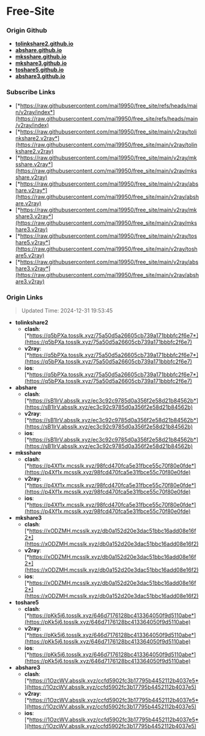 # Free-Site

### Origin Github

- [**tolinkshare2.github.io**](https://github.com/tolinkshare2/tolinkshare2.github.io)
- [**abshare.github.io**](https://github.com/abshare/abshare.github.io)
- [**mksshare.github.io**](https://github.com/mksshare/mksshare.github.io)
- [**mkshare3.github.io**](https://github.com/mkshare3/mkshare3.github.io)
- [**toshare5.github.io**](https://github.com/toshare5/toshare5.github.io)
- [**abshare3.github.io**](https://github.com/abshare3/abshare3.github.io)

### Subscribe Links

- [*https://raw.githubusercontent.com/mai19950/free_site/refs/heads/main/v2ray/index*](https://raw.githubusercontent.com/mai19950/free_site/refs/heads/main/v2ray/index)
- [*https://raw.githubusercontent.com/mai19950/free_site/main/v2ray/tolinkshare2.v2ray*](https://raw.githubusercontent.com/mai19950/free_site/main/v2ray/tolinkshare2.v2ray)
- [*https://raw.githubusercontent.com/mai19950/free_site/main/v2ray/mksshare.v2ray*](https://raw.githubusercontent.com/mai19950/free_site/main/v2ray/mksshare.v2ray)
- [*https://raw.githubusercontent.com/mai19950/free_site/main/v2ray/abshare.v2ray*](https://raw.githubusercontent.com/mai19950/free_site/main/v2ray/abshare.v2ray)
- [*https://raw.githubusercontent.com/mai19950/free_site/main/v2ray/mkshare3.v2ray*](https://raw.githubusercontent.com/mai19950/free_site/main/v2ray/mkshare3.v2ray)
- [*https://raw.githubusercontent.com/mai19950/free_site/main/v2ray/toshare5.v2ray*](https://raw.githubusercontent.com/mai19950/free_site/main/v2ray/toshare5.v2ray)
- [*https://raw.githubusercontent.com/mai19950/free_site/main/v2ray/abshare3.v2ray*](https://raw.githubusercontent.com/mai19950/free_site/main/v2ray/abshare3.v2ray)

### Origin Links

> Updated Time: 2024-12-31 19:53:45

- **tolinkshare2**
  - **clash**: [*https://q5bPXa.tosslk.xyz/75a50d5a26605cb739a171bbbfc2f6e7*](https://q5bPXa.tosslk.xyz/75a50d5a26605cb739a171bbbfc2f6e7)
  - **v2ray**: [*https://q5bPXa.tosslk.xyz/75a50d5a26605cb739a171bbbfc2f6e7*](https://q5bPXa.tosslk.xyz/75a50d5a26605cb739a171bbbfc2f6e7)
  - **ios**: [*https://q5bPXa.tosslk.xyz/75a50d5a26605cb739a171bbbfc2f6e7*](https://q5bPXa.tosslk.xyz/75a50d5a26605cb739a171bbbfc2f6e7)
- **abshare**
  - **clash**: [*https://sB1lrV.absslk.xyz/ec3c92c9785d0a356f2e58d21b84562b*](https://sB1lrV.absslk.xyz/ec3c92c9785d0a356f2e58d21b84562b)
  - **v2ray**: [*https://sB1lrV.absslk.xyz/ec3c92c9785d0a356f2e58d21b84562b*](https://sB1lrV.absslk.xyz/ec3c92c9785d0a356f2e58d21b84562b)
  - **ios**: [*https://sB1lrV.absslk.xyz/ec3c92c9785d0a356f2e58d21b84562b*](https://sB1lrV.absslk.xyz/ec3c92c9785d0a356f2e58d21b84562b)
- **mksshare**
  - **clash**: [*https://p4Xf1x.mcsslk.xyz/98fcd470fca5e31fbce55c70f80e0fde*](https://p4Xf1x.mcsslk.xyz/98fcd470fca5e31fbce55c70f80e0fde)
  - **v2ray**: [*https://p4Xf1x.mcsslk.xyz/98fcd470fca5e31fbce55c70f80e0fde*](https://p4Xf1x.mcsslk.xyz/98fcd470fca5e31fbce55c70f80e0fde)
  - **ios**: [*https://p4Xf1x.mcsslk.xyz/98fcd470fca5e31fbce55c70f80e0fde*](https://p4Xf1x.mcsslk.xyz/98fcd470fca5e31fbce55c70f80e0fde)
- **mkshare3**
  - **clash**: [*https://xODZMH.mcsslk.xyz/db0a152d20e3dac51bbc16add08e16f2*](https://xODZMH.mcsslk.xyz/db0a152d20e3dac51bbc16add08e16f2)
  - **v2ray**: [*https://xODZMH.mcsslk.xyz/db0a152d20e3dac51bbc16add08e16f2*](https://xODZMH.mcsslk.xyz/db0a152d20e3dac51bbc16add08e16f2)
  - **ios**: [*https://xODZMH.mcsslk.xyz/db0a152d20e3dac51bbc16add08e16f2*](https://xODZMH.mcsslk.xyz/db0a152d20e3dac51bbc16add08e16f2)
- **toshare5**
  - **clash**: [*https://pKk5j6.tosslk.xyz/646d7176128bc413364050f9d5110abe*](https://pKk5j6.tosslk.xyz/646d7176128bc413364050f9d5110abe)
  - **v2ray**: [*https://pKk5j6.tosslk.xyz/646d7176128bc413364050f9d5110abe*](https://pKk5j6.tosslk.xyz/646d7176128bc413364050f9d5110abe)
  - **ios**: [*https://pKk5j6.tosslk.xyz/646d7176128bc413364050f9d5110abe*](https://pKk5j6.tosslk.xyz/646d7176128bc413364050f9d5110abe)
- **abshare3**
  - **clash**: [*https://1OzcWV.absslk.xyz/ccfd5902fc3b17795b4452112b4037e5*](https://1OzcWV.absslk.xyz/ccfd5902fc3b17795b4452112b4037e5)
  - **v2ray**: [*https://1OzcWV.absslk.xyz/ccfd5902fc3b17795b4452112b4037e5*](https://1OzcWV.absslk.xyz/ccfd5902fc3b17795b4452112b4037e5)
  - **ios**: [*https://1OzcWV.absslk.xyz/ccfd5902fc3b17795b4452112b4037e5*](https://1OzcWV.absslk.xyz/ccfd5902fc3b17795b4452112b4037e5)
